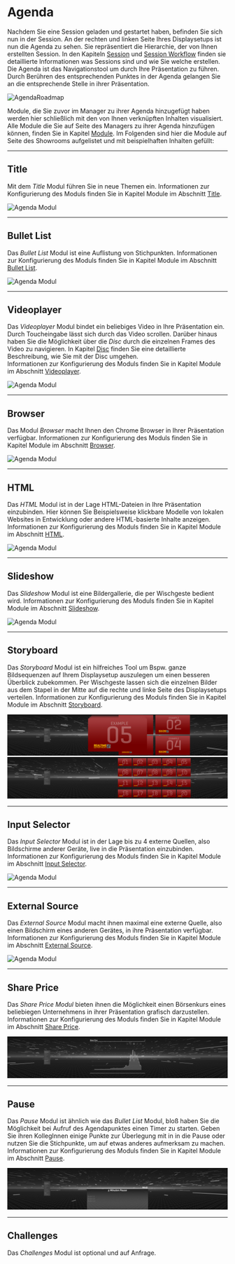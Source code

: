 # Agenda

Nachdem Sie eine Session geladen und gestartet haben, befinden Sie sich nun in der Session. An der rechten und linken Seite Ihres Displaysetups ist nun die Agenda zu sehen. Sie repräsentiert die Hierarchie, der von Ihnen erstellten Session. In den Kapiteln [Session](sessions.md) und [Session Workflow](sessionworkflow.md) finden sie detaillierte Informationen was Sessions sind und wie Sie welche erstellen. Die Agenda ist das Navigationstool um durch Ihre Präsentation zu führen. Durch Berühren des entsprechenden Punktes in der Agenda gelangen Sie an die entsprechende Stelle in ihrer Präsentation.


![AgendaRoadmap](../img/Showroom/Disc_Gifs/Agenda_InOut.gif)

Module, die Sie zuvor im Manager zu ihrer Agenda hinzugefügt haben werden hier schließlich mit den von Ihnen verknüpften Inhalten visualisiert. Alle Module die Sie auf Seite des Managers zu ihrer Agenda hinzufügen können, finden Sie in Kapitel [Module](module.md). Im Folgenden sind hier die Module auf Seite des Showrooms aufgelistet und mit beispielhaften Inhalten gefüllt:
***
## Title

Mit dem *Title* Modul führen Sie in neue Themen ein.
Informationen zur Konfigurierung des Moduls finden Sie in Kapitel Module im Abschnitt [Title](Module_Manager/title.md).


![Agenda Modul](../img/Showroom/Agenda_Headline.png)
***
## Bullet List

Das *Bullet List* Modul ist eine Auflistung von Stichpunkten.
Informationen zur Konfigurierung des Moduls finden Sie in Kapitel Module im Abschnitt [Bullet List](Module_Manager/bulletlist.md).

![Agenda Modul](../img/Showroom/Agenda_Bulletlist.png)
***

## Videoplayer

Das *Videoplayer* Modul bindet ein beliebiges Video in Ihre Präsentation ein. Durch Toucheingabe lässt sich durch das Video scrollen. Darüber hinaus haben Sie die Möglichkeit über die *Disc* durch die einzelnen Frames des Video zu navigieren. In Kapitel [Disc](disc_showroom.md) finden Sie eine detaillierte Beschreibung, wie Sie mit der Disc umgehen.  
Informationen zur Konfigurierung des Moduls finden Sie in Kapitel Module im Abschnitt [Videoplayer](Module_Manager/videoplayer.md).

![Agenda Modul](../img/Showroom/Agenda_Videoplayer.png)

***
## Browser

Das Modul *Browser* macht Ihnen den Chrome Browser in Ihrer Präsentation verfügbar. 
Informationen zur Konfigurierung des Moduls finden Sie in Kapitel Module im Abschnitt [Browser](Module_Manager/browser.md).

![Agenda Modul](../img/Showroom/Agenda_Browser.png)

***

## HTML

Das *HTML* Modul ist in der Lage HTML-Dateien in Ihre Präsentation einzubinden. Hier können Sie Beispielsweise klickbare Modelle von lokalen Websites in Entwicklung oder andere HTML-basierte Inhalte anzeigen.
Informationen zur Konfigurierung des Moduls finden Sie in Kapitel Module im Abschnitt [HTML](Module_Manager/html.md).

![Agenda Modul](../img/Showroom/Agenda_HTML_2.png)

***
## Slideshow

Das *Slideshow* Modul ist eine Bildergallerie, die per Wischgeste bedient wird. 
Informationen zur Konfigurierung des Moduls finden Sie in Kapitel Module im Abschnitt [Slideshow](Module_Manager/slideshow.md).

![Agenda Modul](../img/Showroom/Agenda_Slideshow.png)
***
## Storyboard

Das *Storyboard* Modul ist ein hilfreiches Tool um Bspw. ganze Bildsequenzen auf Ihrem Displaysetup auszulegen um einen besseren Überblick zubekommen. Per Wischgeste lassen sich die einzelnen Bilder aus dem Stapel in der Mitte auf die rechte und linke Seite des Displaysetups verteilen.
Informationen zur Konfigurierung des Moduls finden Sie in Kapitel Module im Abschnitt [Storyboard](Module_Manager/storyboard.md).

![Agenda Modul](img/Showroom/Agenda_Storyboard-1.png)
![Agenda Modul](img/Showroom/Agenda_Storyboard-2.png)
***
## Input Selector

Das *Input Selector* Modul ist in der Lage bis zu 4 externe Quellen, also Bildschirme anderer Geräte, live in die Präsentation einzubinden.
Informationen zur Konfigurierung des Moduls finden Sie in Kapitel Module im Abschnitt [Input Selector](Module_Manager/inputselector.md).

![Agenda Modul](img/Showroom/Agenda_InputSelector.png)
***
## External Source

Das *External Source* Modul macht ihnen maximal eine externe Quelle, also einen Bildschirm eines anderen Gerätes, in ihre Präsentation verfügbar.
Informationen zur Konfigurierung des Moduls finden Sie in Kapitel Module im Abschnitt [External Source](Module_Manager/externalsource.md).

![Agenda Modul](img/Showroom/Agenda_ExternalSource.png)
***
## Share Price

Das *Share Price Modul* bieten ihnen die Möglichkeit einen Börsenkurs eines beliebiegen Unternehmens in ihrer Präsentation grafisch darzustellen.
Informationen zur Konfigurierung des Moduls finden Sie in Kapitel Module im Abschnitt [Share Price](Module_Manager/shareprice.md).

![Agenda Modul](img/Showroom/Agenda_SharePrice.png)
***
## Pause

Das *Pause* Modul ist ähnlich wie das *Bullet List* Modul, bloß haben Sie die Möglichkeit bei Aufruf des Agendapunktes einen Timer zu starten. Geben Sie ihren KollegInnen einige Punkte zur Überlegung mit in in die Pause oder nutzen Sie die Stichpunkte, um auf etwas anderes aufmerksam zu machen. Informationen zur Konfigurierung des Moduls finden Sie in Kapitel Module im Abschnitt [Pause](Module_Manager/pause.md).

![Agenda Modul](img/Showroom/Agenda_Pause.png)
***
## Challenges

Das *Challenges* Modul ist optional und auf Anfrage.
